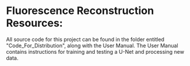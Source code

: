 # Fluorescence Reconstruction Resources: 

All source code for this project can be found in the folder entitled "Code_For_Distribution", along with the User Manual. The User Manual contains instructions for training and testing a U-Net and processing new data. 
